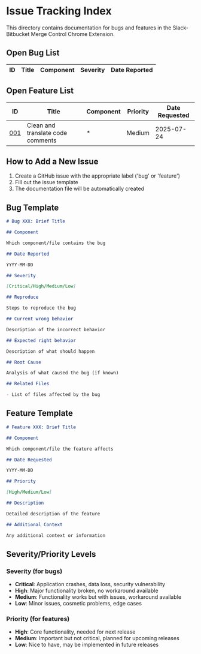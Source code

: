 # Issue Tracking Index

This directory contains documentation for bugs and features in the Slack-Bitbucket Merge Control Chrome Extension.

## Open Bug List

| ID | Title | Component | Severity | Date Reported |
| -- | ----- | --------- | -------- | ------------- |
<!-- No bugs yet -->

## Open Feature List

| ID | Title | Component | Priority | Date Requested |
| -- | ----- | --------- | -------- | -------------- |
| [001](./features/001-clean-and-translate-code-comments.md) | Clean and translate code comments | * | Medium | 2025-07-24 |

## How to Add a New Issue

1. Create a GitHub issue with the appropriate label ('bug' or 'feature')
2. Fill out the issue template
3. The documentation file will be automatically created

## Bug Template

```markdown
# Bug XXX: Brief Title

## Component

Which component/file contains the bug

## Date Reported

YYYY-MM-DD

## Severity

[Critical/High/Medium/Low]

## Reproduce

Steps to reproduce the bug

## Current wrong behavior

Description of the incorrect behavior

## Expected right behavior

Description of what should happen

## Root Cause

Analysis of what caused the bug (if known)

## Related Files

- List of files affected by the bug
```

## Feature Template

```markdown
# Feature XXX: Brief Title

## Component

Which component/file the feature affects

## Date Requested

YYYY-MM-DD

## Priority

[High/Medium/Low]

## Description

Detailed description of the feature

## Additional Context

Any additional context or information
```

## Severity/Priority Levels

### Severity (for bugs)
- **Critical**: Application crashes, data loss, security vulnerability
- **High**: Major functionality broken, no workaround available
- **Medium**: Functionality works but with issues, workaround available
- **Low**: Minor issues, cosmetic problems, edge cases

### Priority (for features)
- **High**: Core functionality, needed for next release
- **Medium**: Important but not critical, planned for upcoming releases
- **Low**: Nice to have, may be implemented in future releases